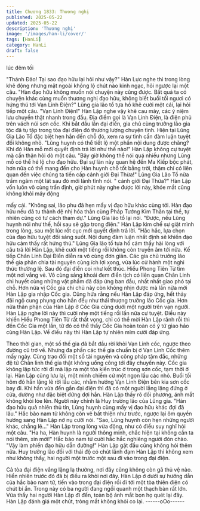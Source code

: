 ```yaml
---
title: Chương 1833: Thương nghị
published: 2025-05-22
updated: 2025-05-22
description: 'Thương nghị'
image: '/images/han-li/cover/'
tags: [HanLi]
category: HanLi
draft: false
---
```


lúc đêm tối

"Thánh Đảo! Tại sao đạo hữu lại hỏi như vậy?" Hàn Lực nghe thì
trong lòng khẽ động nhưng mặt ngoài không lộ chút nào kinh
ngạc, hỏi ngược lại một câu.
"Hàn đạo hữu không muốn nói chuyện này cũng được. Bất quá ta
có chuyện khác cùng muốn thương nghị đạo hữu, không biết buổi
tối ngươi có hứng thú tới Vạn Linh Điện?" Lũng gia lão tổ tựa hồ
khẽ cười một cái, lại hỏi tiếp một câu.
"Vạn Linh Điện!" Hàn Lập nghe vậy khẽ cau mày, các ý niệm lưu
chuyển thật nhanh trong đầu.
Địa điểm gọi là Vạn Linh Điện, là điện phủ trên vách núi sơn cốc.
Khi bắt đầu lần đại điển, gia chủ cùng trưởng lão gia tộc đã tụ tập
trong tòa đại điện đó thương lượng chuyện tình. Hiện tại Lũng Gia
Lão Tổ đặc biệt hẹn hắn đến chỗ đó, xem ra sự tình cần đàm luận
tuyệt đối không nhỏ.
"Lũng huynh có thể tiết lộ một phần nội dung được chăng? Khi đó
Hàn mỗ mới quyết định trả lời như thế nào!" Hàn Lập không cự
tuyệt mà cẩn thận hỏi dò một câu.
"Bây giờ không thể nói quá nhiều nhưng Lũng mỗ có thể hé lộ cho
đạo hữu. Đại sự làn này quan hệ đến Ma Kiếp bộc phát, hơn nữa
có thể mang đến cho Hàn huynh chỗ tốt bằng trời, thậm chí có
liên quan đến việc chúng ta tiến cấp cảnh giới Đại Thừa!" Lũng
Gia Lão Tổ nữa trầm ngâm một lát sau đó mới lãnh tĩnh nói.
" cảnh giới Đại Thừa?" Hàn Lập vốn luôn vô cùng trấn định, giờ
phút này nghe được lời này, khóe mắt cũng không khỏi máy động

mấy cái.
"Không sai, lão phu đã hẹn mấy vị đạo hữu khác cùng tới. Hàn
đạo hữu nếu đã tu thành đệ nhị hóa thân cùng Pháp Tướng Kim
Thân tại thể, tự nhiên cũng có tư cách tham dự." Lũng Gia lão tổ
lại nói.
"Được, nếu Lũng huynh nói như thế, hồi sau sẽ gặp trong điện."
Hàn Lập kìm chế sự giật mình trong lòng, sau một lúc rốt cục mới
quyết định trả lời.
"Hắc hắc, lựa chọn của đạo hữu tuyệt đối sáng suốt. Nội dung
đàm luận nhất định sẽ khiến đạo hữu cảm thấy rất hứng thú."
Lũng Gia lão tổ tựa hồ cảm thấy hài lòng với câu trả lời Hàn Lập,
khẽ cười một tiếng rồi không còn truyền âm tới nữa.
Kế tiếp Chân Linh Đại Điển diễn ra vô cùng đơn giản.
Các gia chủ trưởng lão thế gia phân chia tài nguyên cùng ích lợi
xong, vừa lúc cử hành một nghi thức thường lệ. Sau đó đại điển
coi như kết thúc.
Hiểu Phong Tiên Tử tìm một nơi vắng vẻ. Vô cùng sảng khoái
đem điển tịch có liên quan Chân Linh chi huyết cùng những vật
phẩm đã đáp ứng ban đầu, nhất nhất giao phó tại chỗ.
Hơn nữa vị Cốc gia chi chủ này còn không nhịn được mà lần nữa
mời Hàn Lập gia nhập Cốc gia. Cũng hứa rằng nếu Hàn Lập đáp
ứng, hết thảy đãi ngộ cung phụng cho hắn đều như thái thượng
trưỡng lão Cốc gia. Hơn nữa thân phận của Hàn Lập ở Cốc Gia
cũng dưới một người trên vạn người.
Hàn Lập nghe lời này thì cười nhẹ một tiếng rồi lần nữa cự tuyệt.
Điều này khiến Hiểu Phong Tiên Tử rất thất vọng, chỉ có thể mời
Hàn Lập rãnh rỗi thì đến Cốc Gia một lần, từ đó có thể thấy Cốc
Gia hoàn toàn có ý tứ giao hảo cùng Hàn Lập.
Về điều này thì Hàn Lập tự nhiên mỉm cười đáp ứng.

Theo thời gian, một số thế gia đã bắt đầu rời khỏi Vạn Linh cốc,
ngược theo đường cũ trở về.
Nhưng đa phần các thế gia chuẩn bị ở Vạn Linh Cốc thêm mấy
ngày. Cùng trao đổi một số tài nguyên và công pháp tâm đắc,
những đệ tử Chân linh thế gia thật không uổng công tới đây
chuyến này.
Cốc gia không lập tức rời đi mà lập ra một tòa kiến trúc ở trong
sơn cốc, tạm thời ở lại.
Hàn Lập cũng lưu lại, một mình chiếm cứ một ngọn lầu các nhỏ.
Buổi tối hôm đó hắn lặng lẽ rời lầu các, nhằm hướng Vạn Linh
Điện bên kia sơn cốc bay đi.
Khi hắn vừa đến gần đại điện thì đã có một người lẳng lặng đứng
ở cửa, dường như đặc biệt đứng đợi hắn.
Hàn Lập thấy rõ đối phương, ánh mắt không khỏi lóe lên. Người
này chính là Huy trưởng lão của Lũng gia.
"Hàn đạo hữu quả nhiên thủ tín, Lũng huynh cùng mấy vị đạo hữu
khác đợi đã lâu." Hắc bào nam tử không còn vẻ bất thiện như
trước, ngược lại ôm quyền hướng sang Hàn Lập nở nụ cười nói.
"Sao, Lũng huynh còn hẹn những người khác, chẳng lẽ..." Hàn
Lập trong lòng vừa động, như có điều suy nghĩ hỏi một câu.
"Ha ha, Hàn huynh là người thông minh, chắc hiện tại không cần
ta nói thêm, xin mời!" Hắc bào nam tử cười hắc hắc nghiêng
người đón chào.
"Vậy làm phiền đạo hữu dẫn đường!" Hàn Lập gật đầu cũng
không hỏi thêm nữa.
Huy trưởng lão đối với thái độ có chút lãnh đạm Hàn Lập thì
không xem như không thấy, hai người một trước một sau đi vào
trong đại điện.

Cả tòa đại điện vắng lặng lạ thường, nơi đây cũng không còn gã
thủ vệ nào. Hiển nhiên trước đó đã bị điều ra khỏi nơi đây.
Hàn Lập ở dưới sự hướng dẫn của hắc bào nam tử, tiến vào
trong đại điện rồi đi tới một tòa thiên điện có chút bí ẩn.
Trong này có ba người đang ngồi quanh một thạch bàn rất lớn.
Vừa thấy hai người Hàn Lập đi đến, toàn bộ ánh mắt bọn họ quét
lại đây.
Hàn Lập đánh giá một chút, tròng mắt không khỏi co lại.
------oOo------
